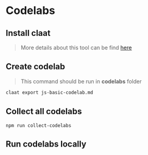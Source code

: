 # Codelabs

## Install claat

> More details about this tool can be find [here](https://github.com/googlecodelabs/tools)

## Create codelab

> This command should be run in **codelabs** folder 
```bash
claat export js-basic-codelab.md
```

## Collect all codelabs

```
npm run collect-codelabs
```

## Run codelabs locally

